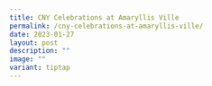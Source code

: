 ```yaml
---
title: CNY Celebrations at Amaryllis Ville
permalink: /cny-celebrations-at-amaryllis-ville/
date: 2023-01-27
layout: post
description: ""
image: ""
variant: tiptap
---
```

